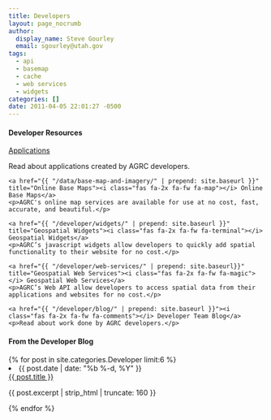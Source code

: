 ```yaml
---
title: Developers
layout: page_nocrumb
author:
  display_name: Steve Gourley
  email: sgourley@utah.gov
tags:
  - api
  - basemap
  - cache
  - web services
  - widgets
categories: []
date: 2011-04-05 22:01:27 -0500
---
```

<div class="grid">
  <div class="grid__col grid__col--1-of-2">
    <h4>Developer Resources</h4>
    <a href="{{ "/developer/applications/" | prepend: site.baseurl }}"><i class="fas fa-2x fa-fw fa-laptop"></i> Applications</a>
    <p>Read about applications created by AGRC developers.</p>

    <a href="{{ "/data/base-map-and-imagery/" | prepend: site.baseurl }}" title="Online Base Maps"><i class="fas fa-2x fa-fw fa-map"></i> Online Base Maps</a>
    <p>AGRC's online map services are available for use at no cost, fast, accurate, and beautiful.</p>

    <a href="{{ "/developer/widgets/" | prepend: site.baseurl }}" title="Geospatial Widgets"><i class="fas fa-2x fa-fw fa-terminal"></i> Geospatial Widgets</a>
    <p>AGRC’s javascript widgets allow developers to quickly add spatial functionality to their website for no cost.</p>

    <a href="{{ "/developer/web-services/" | prepend: site.baseurl}}" title="Geospatial Web Services"><i class="fas fa-2x fa-fw fa-magic"></i> Geospatial Web Services</a>
    <p>AGRC’s Web API allow developers to access spatial data from their applications and websites for no cost.</p>

    <a href="{{ "/developer/blog/" | prepend: site.baseurl }}"><i class="fas fa-2x fa-fw fa-comments"></i> Developer Team Blog</a>
    <p>Read about work done by AGRC developers.</p>
  </div>
  <div class="grid__col grid__col--1-of-2">
    <h4>From the Developer Blog</h4>
    {% for post in site.categories.Developer limit:6 %}
    <li>
      <span class="post-meta">{{ post.date | date: "%b %-d, %Y" }}</span><br/>
      <a href="{{ post.url | prepend: site.baseurl }}">{{ post.title }}</a>
      <p>{{ post.excerpt | strip_html | truncate: 160 }}</p>
    </li>
    {% endfor %}
  </div>
</div>
